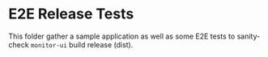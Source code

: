 # E2E Release Tests

This folder gather a sample application as well as some E2E tests to sanity-check `monitor-ui` build release (dist).
